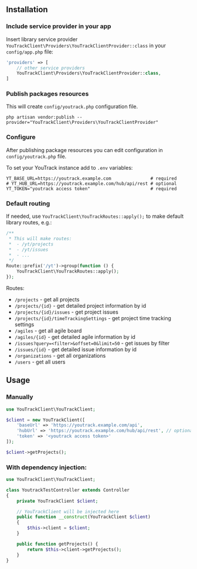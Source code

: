 ## Installation

### Include service provider in your app
Insert library service provider `YouTrackClient\Providers\YouTrackClientProvider::class` in your `config/app.php` file:

```php
'providers' => [
    // other service providers
    YouTrackClient\Providers\YouTrackClientProvider::class,
]
```

### Publish packages resources

This will create `config/youtrack.php` configuration file.

```shell
php artisan vendor:publish --provider="YouTrackClient\Providers\YouTrackClientProvider"
```

### Configure

After publishing package resources you can edit configuration in `config/youtrack.php` file.

To set your YouTrack instance add to `.env` variables:
```dotenv
YT_BASE_URL=https://youtrack.example.com               # required
# YT_HUB_URL=https://youtrack.example.com/hub/api/rest # optional
YT_TOKEN="youtrack access token"                       # required
```

### Default routing

If needed, use `YouTrackClient\YouTrackRoutes::apply();` to make default library routes, e.g.:

```php
/**
 * This will make routes:
 *  - /yt/projects
 *  - /yt/issues
 *  - ...
 */
Route::prefix('/yt')->group(function () {
    YouTrackClient\YouTrackRoutes::apply();
});
```

Routes:
* `/projects` - get all projects
* `/projects/{id}` - get detailed project information  by id
* `/projects/{id}/issues` - get project issues
* `/projects/{id}/timeTrackingSettings` - get project time tracking settings
* `/agiles` - get all agile board
* `/agiles/{id}` - get detailed agile information by id
* `/issues?query=<filter>&offset=0&limit=50` - get issues by filter
* `/issues/{id}` - get detailed issue information by id
* `/organizations` - get all organizations
* `/users` - get all users

## Usage

### Manually

```php
use YouTrackClient\YouTrackClient;

$client = new YouTrackClient([
    'baseUrl' => 'https://youtrack.example.com/api',
    'hubUrl' => 'https://youtrack.example.com/hub/api/rest', // optional
    'token' => '<youtrack access token>'
]);

$client->getProjects();
```

### With dependency injection:

```php
use YouTrackClient\YouTrackClient;

class YoutrackTestController extends Controller
{
    private YouTrackClient $client;

    // YouTrackClient will be injected here
    public function __construct(YouTrackClient $client)
    {
        $this->client = $client;
    }

    public function getProjects() {
        return $this->client->getProjects();
    }
}
```
